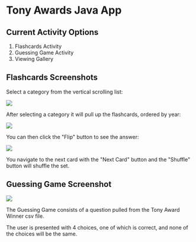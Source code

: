 # Tony Awards Java App

## Current Activity Options
1. Flashcards Activity
2. Guessing Game Activity
3. Viewing Gallery



## Flashcards Screenshots

Select a category from the vertical scrolling list:

![](Screenshots/flashcardmenu.png)

After selecting a category it will pull up the flashcards, ordered by year:

![](Screenshots/flashcardfront.png)

You can then click the "Flip" button to see the answer:

![](Screenshots/flashcardback.png)

You navigate to the next card with the "Next Card" button and the "Shuffle" button will shuffle the set.

## Guessing Game Screenshot

![](Screenshots/guessingame.png)

The Guessing Game consists of a question pulled from the Tony Award Winner csv file.

The user is presented with 4 choices, one of which is correct, and none of the choices will be the same.


